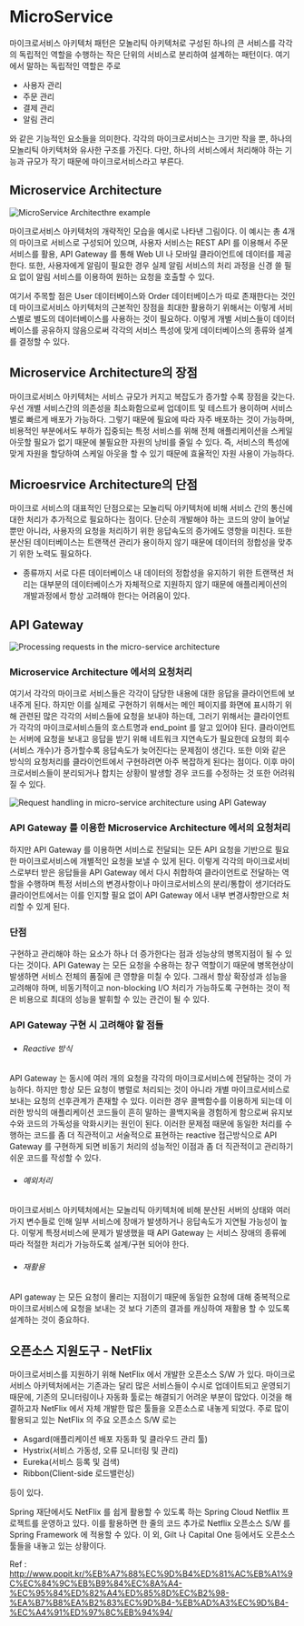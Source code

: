 
# MicroService
마이크로서비스 아키텍처 패턴은 모놀리틱 아키텍처로 구성된 하나의 큰 서비스를 각각의 독립적인 역할을 수행하는 
작은 단위의 서비스로 분리하여 설계하는 패턴이다. 여기에서 말하는 독립적인 역할은 주로 
- 사용자 관리
- 주문 관리
- 결제 관리
- 알림 관리
 
와 같은 기능적인 요소들을 의미한다.
각각의 마이크로서비스는 크기만 작을 뿐, 하나의 모놀리틱 아키텍처와 유사한 구조를 가진다.
다만, 하나의 서비스에서 처리해야 하는 기능과 규모가 작기 때문에 마이크로서비스라고 부른다.
## Microservice Architecture

![MicroService Architecthre example](http://www.popit.kr/wp-content/uploads/2016/08/2-600x423.png)

마이크로서비스 아키텍처의 개략적인 모습을 예시로 나타낸 그림이다.
이 예시는 총 4개의 마이크로 서비스로 구성되어 있으며, 사용자 서비스는 REST API 를 이용해서 주문 서비스를 활용,
API Gateway 를 통해 Web UI 나 모바일 클라이언트에 데이터를 제공한다.
또한, 사용자에게 알림이 필요한 경우 실제 알림 서비스의 처리 과정을 신경 쓸 필요 없이 알림 서비스를 이용하여
원하는 요청을 호출할 수 있다.

여기서 주목할 점은 User 데이터베이스와 Order 데이터베이스가 따로 존재한다는 것인데 마이크로서비스 아키텍처의 근본적인 장점을
최대한 활용하기 위해서는 이렇게 서비스별로 별도의 데이터베이스를 사용하는 것이 필요하다.
이렇게 개별 서비스들이 데이터베이스를 공유하지 않음으로써 각각의 서비스 특성에 맞게 데이터베이스의 종류와 설계를 결정할 수 있다.

## Microservice Architecture의 장점
마이크로서비스 아키텍처는 서비스 규모가 커지고 복잡도가 증가할 수록 장점을 갖는다.
우선 개별 서비스간의 의존성을 최소화함으로써 업데이트 및 테스트가 용이하며 서비스별로 빠르게 배포가 가능하다.
그렇기 때문에 필요에 따라 자주 배포하는 것이 가능하며, 비용적인 부분에서도 부하가 집중되는 특정 서비스를 위해 
전체 애플리케이션을 스케일 아웃할 필요가 없기 때문에 불필요한 자원의 낭비를 줄일 수 있다. 
즉, 서비스의 특성에 맞게 자원을 할당하여 스케일 아웃을 할 수 있기 때문에 효율적인 자원 사용이 가능하다.

## Microesrvice Architecture의 단점
마이크로 서비스의 대표적인 단점으로는 모놀리틱 아키텍처에 비해 서비스 간의 통신에 대한 처리가 추가적으로 필요하다는 점이다.
단순히 개발해야 하는 코드의 양이 늘어날 뿐만 아니라, 사용자의 요청을 처리하기 위한 응답속도의 증가에도 영향을 미친다.
또한 분산된 데이터베이스는 트랜잭션 관리가 용이하지 않기 때문에 데이터의 정합성을 맞추기 위한 노력도 필요하다.
* 종류까지 서로 다른 데이터베이스 내 데이터의 정합성을 유지하기 위한 트랜잭션 처리는 대부분의 데이터베이스가 자체적으로 
 지원하지 않기 때문에 애플리케이션의 개발과정에서 항상 고려해야 한다는 어려움이 있다.


## API Gateway

![Processing requests in the micro-service architecture](http://www.popit.kr/wp-content/uploads/2016/08/5.png)

### Microservice Architecture 에서의 요청처리
여기서 각각의 마이크로 서비스들은 각각이 담당한 내용에 대한 응답을 클라이언트에 보내주게 된다. 하지만 이를 실제로 구현하기 위해서는 메인 페이지를 화면에 표시하기 위해 관련된 많은 각각의 서비스들에 요청을 보내야 하는데, 그러기 위해서는 클라이언트가 각각의 마이크로서비스들의 호스트명과 end_point 를 알고 있어야 된다. 클라이언트는 서버에 요청을 보내고 응답을 받기 위해 네트워크 지연속도가 필요한데 요청의 회수(서비스 개수)가 증가할수록 응답속도가 늦어진다는 문제점이 생긴다.
또한 이와 같은 방식의 요청처리를 클라이언트에서 구현하려면 아주 복잡하게 된다는 점이다. 이후 마이크로서비스들이 분리되거나 합치는 상황이 발생할 경우 코드를 수정하는 것 또한 어려워 질 수 있다.

![Request handling in micro-service architecture using API Gateway](http://www.popit.kr/wp-content/uploads/2016/08/6-600x410.png)

### API Gateway 를 이용한 Microservice Architecture 에서의 요청처리
하지만 API Gateway 를 이용하면 서비스로 전달되는 모든 API 요청을 기반으로 필요한 마이크로서비스에 개별적인 요청을 보낼 수 있게 된다.
이렇게 각각의 마이크로서비스로부터 받은 응답들을 API Gateway 에서 다시 취합하여 클라이언트로 전달하는 역할을 수행하며
특정 서비스의 변경사항이나 마이크로서비스의 분리/통합이 생기더라도 클라이언트에서는 이를 인지할 필요 없이 API Gateway 에서 내부
변경사항만으로 처리할 수 있게 된다.

### 단점
구현하고 관리해야 하는 요소가 하나 더 증가한다는 점과 성능상의 병목지점이 될 수 있다는 것이다.
API Gateway 는 모든 요청을 수용하는 창구 역할이기 때문에 병목현상이 발생하면 서비스 전체의 품질에 큰 영향을 미칠 수 있다.
그래서 항상 확장성과 성능을 고려해야 하며, 비동기적이고 non-blocking I/O 처리가 가능하도록 구현하는 것이 적은 비용으로 최대의 성능을 발휘할 수 있는 관건이 될 수 있다.

### API Gateway 구현 시 고려해야 할 점들
- ###### Reactive 방식
API Gateway 는 동시에 여러 개의 요청을 각각의 마이크로서비스에 전달하는 것이 가능하다. 하지만 항상 모든 요청이 병렬로 처리되는 것이 아니라 개별 마이크로서비스로 보내는 요청의 선후관계가 존재할 수 있다. 이러한 경우 콜백함수를 이용하게 되는데 이러한 방식의 애플리케이션 코드들이 흔히 말하는 콜백지옥을 경험하게 함으로써 유지보수와 코드의 가독성을 악화시키는 원인이 된다. 
이러한 문제점 때문에 동일한 처리를 수행하는 코드를 좀 더 직관적이고 서술적으로 표현하는 reactive 접근방식으로 API Gateway 를 구현하게 되면
비동기 처리의 성능적인 이점과 좀 더 직관적이고 관리하기 쉬운 코드를 작성할 수 있다.

- ###### 예외처리
마이크로서비스 아키텍처에서는 모놀리틱 아키텍처에 비해 분산된 서버의 상태와 여러가지 변수들로 인해 일부 서비스에 장애가 발생하거나 응답속도가 지연될 가능성이 높다. 이렇게 특정서비스에 문제가 발생했을 때 API Gateway 는 서비스 장애의 종류에 따라 적절한 처리가 가능하도록 설계/구현 되어야 한다.

- ###### 재활용
API gateway 는 모든 요청이 몰리는 지점이기 때문에 동일한 요청에 대해 중복적으로 마이크로서비스에 요청을 보내는 것 보다 기존의 결과를 캐싱하여 재활용 할 수 있도록 설계하는 것이 중요하다.
## 오픈소스 지원도구 - NetFlix
마이크로서비스를 지원하기 위해 NetFlix 에서 개발한 오픈소스 S/W 가 있다. 마이크로서비스 아키텍처에서는 기존과는 달리 
많은 서비스들이 수시로 업데이트되고 운영되기 때문에, 기존의 모니터링이나 자동화 툴로는 해결되기 어려운 부분이 많았다. 
이것을 해결하고자 NetFlix 에서 자체 개발한 많은 툴들을 오픈소스로 내놓게 되었다.
주로 많이 활용되고 있는 NetFlix 의 주요 오픈소스 S/W 로는

- Asgard(애플리케이션 배포 자동화 및 클라우드 관리 툴)
- Hystrix(서비스 가동성, 오류 모니터링 및 관리)
- Eureka(서비스 등록 및 검색)
- Ribbon(Client-side 로드밸런싱)

등이 있다.

Spring 재단에서도 NetFlix 를 쉽게 활용할 수 있도록 하는 Spring Cloud Netflix 프로젝트를 운영하고 있다.
이를 활용하면 한 줄의 코드 추가로 Netflix 오픈소스 S/W 를 Spring Framework 에 적용할 수 있다.
이 외, Gilt 나 Capital One 등에서도 오픈소스 툴들을 내놓고 있는 상황이다.

Ref : http://www.popit.kr/%EB%A7%88%EC%9D%B4%ED%81%AC%EB%A1%9C%EC%84%9C%EB%B9%84%EC%8A%A4-%EC%95%84%ED%82%A4%ED%85%8D%EC%B2%98-%EA%B7%B8%EA%B2%83%EC%9D%B4-%EB%AD%A3%EC%9D%B4-%EC%A4%91%ED%97%8C%EB%94%94/

